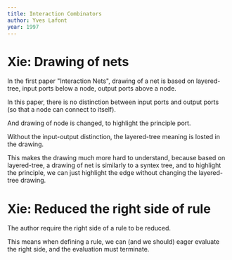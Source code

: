 ```yaml
---
title: Interaction Combinators
author: Yves Lafont
year: 1997
---
```


# Xie: Drawing of nets

In the first paper "Interaction Nets",
drawing of a net is based on layered-tree,
input ports below a node, output ports above a node.

In this paper, there is no distinction
between input ports and output ports
(so that a node can connect to itself).

And drawing of node is changed, to highlight the principle port.

Without the input-output distinction,
the layered-tree meaning is losted in the drawing.

This makes the drawing much more hard to understand,
because based on layered-tree, a drawing of net
is similarly to a syntex tree,
and to highlight the principle,
we can just highlight the edge
without changing the layered-tree drawing.

# Xie: Reduced the right side of rule

The author require the right side of a rule to be reduced.

This means when defining a rule,
we can (and we should) eager evaluate the right side,
and the evaluation must terminate.
